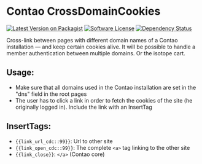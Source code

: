 # Contao CrossDomainCookies

[![Latest Version on Packagist][ico-version]][link-packagist]
[![Software License][ico-license]]()
[![Dependency Status][ico-dependencies]][link-dependencies]

Cross-link between pages with different domain names of a Contao installation — and keep certain cookies alive. It will be possible to handle a member authentication between multiple domains. Or the isotope cart.

## Usage:

* Make sure that all domains used in the Contao installation are set in the "dns" field in the root pages
* The user has to click a link in order to fetch the cookies of the site (he originally logged in). Include the link with an InsertTag

## InsertTags:

* `{{link_url_cdc::99}}`: Url to other site
* `{{link_open_cdc::99}}`: The complete `<a>` tag linking to the other site
* `{{link_close}}`: `</a>` (Contao core)

[ico-version]: https://img.shields.io/packagist/v/richardhj/contao-crossdomaincookies.svg?style=flat-square
[ico-license]: https://img.shields.io/badge/license-LGPL-brightgreen.svg?style=flat-square
[ico-dependencies]: https://www.versioneye.com/php/richardhj:contao-crossdomaincookies/badge.svg?style=flat-square

[link-packagist]: https://packagist.org/packages/richardhj/contao-crossdomaincookies
[link-dependencies]: https://www.versioneye.com/php/richardhj:contao-crossdomaincookies
